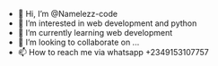 - 👋 Hi, I’m @Namelezz-code
- 👀 I’m interested in web development and python
- 🌱 I’m currently learning web development
- 💞️ I’m looking to collaborate on ...
- 📫 How to reach me via whatsapp +2349153107757

<!---
Namelezz-code/Namelezz-code is a ✨ special ✨ repository because its `README.md` (this file) appears on your GitHub profile.
You can click the Preview link to take a look at your changes.
--->
